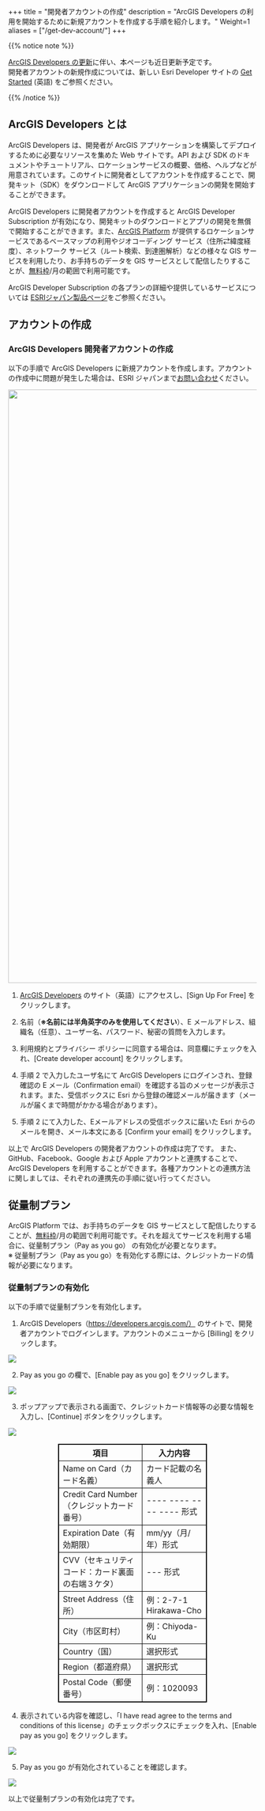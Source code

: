+++
title = "開発者アカウントの作成"
description = "ArcGIS Developers の利用を開始するために新規アカウントを作成する手順を紹介します。"
Weight=1
aliases = ["/get-dev-account/"]
+++

{{% notice note %}}

[ArcGIS Developers の更新](https://www.esri.com/arcgis-blog/products/developers/announcements/whats-new-in-esri-developers-june-2024/)に伴い、本ページも近日更新予定です。<br/>
開発者アカウントの新規作成については、新しい Esri Developer サイトの [Get Started](https://developers.arcgis.com/documentation/mapping-and-location-services/get-started/) (英語) をご参照ください。<br/>

{{% /notice %}}

## ArcGIS Developers とは

ArcGIS Developers は、開発者が ArcGIS アプリケーションを構築してデプロイするために必要なリソースを集めた Web サイトです。API および SDK のドキュメントやチュートリアル、ロケーションサービスの概要、価格、ヘルプなどが用意されています。このサイトに開発者としてアカウントを作成することで、開発キット（SDK）をダウンロードして ArcGIS アプリケーションの開発を開始することができます。

ArcGIS Developers に開発者アカウントを作成すると ArcGIS Developer Subscription が有効になり、開発キットのダウンロードとアプリの開発を無償で開始することができます。また、[ArcGIS Platform](https://www.esrij.com/products/arcgis-platform/) が提供するロケーションサービスであるベースマップの利用やジオコーディング サービス（住所⇄緯度経度）、ネットワーク サービス（ルート検索、到達圏解析）などの様々な GIS サービスを利用したり、お手持ちのデータを GIS サービスとして配信したりすることが、[無料枠](https://www.esrij.com/products/arcgis-platform/price)/月の範囲で利用可能です。

ArcGIS Developer Subscription の各プランの詳細や提供しているサービスについては [ESRIジャパン製品ページ](https://www.esrij.com/products/arcgis-for-developers/details/)をご参照ください。

## アカウントの作成

### ArcGIS Developers 開発者アカウントの作成

以下の手順で ArcGIS Developers に新規アカウントを作成します。アカウントの作成中に問題が発生した場合は、ESRI ジャパンまで[お問い合わせ](http://www.esrij.com/contact/)ください。

<img src="https://apps.esrij.com/arcgis-dev/guide/img/get-dev-account/signup.gif" width="1200px">

1. [ArcGIS Developers](https://developers.arcgis.com/) のサイト（英語）にアクセスし、[Sign Up For Free] をクリックします。

2. 名前（__※名前には半角英字のみを使用してください__）、E メールアドレス、組織名（任意）、ユーザー名、パスワード、秘密の質問を入力します。

3. 利用規約とプライバシー ポリシーに同意する場合は、同意欄にチェックを入れ、[Create developer account] をクリックします。

4. 手順 2 で入力したユーザ名にて ArcGIS Developers にログインされ、登録確認の E メール（Confirmation email）を確認する旨のメッセージが表示されます。また、受信ボックスに Esri から登録の確認メールが届きます（メールが届くまで時間がかかる場合があります）。

5. 手順 2 にて入力した、Eメールアドレスの受信ボックスに届いた Esri からのメールを開き、メール本文にある [Confirm your email] をクリックします。

以上で ArcGIS Developers の開発者アカウントの作成は完了です。
また、GitHub、Facebook、Google および Apple アカウントと連携することで、ArcGIS Developers を利用することができます。各種アカウントとの連携方法に関しましては、それぞれの連携先の手順に従い行ってください。

## 従量制プラン

ArcGIS Platform では、お手持ちのデータを GIS サービスとして配信したりすることが、[無料枠](https://www.esrij.com/products/arcgis-platform/price)/月の範囲で利用可能です。それを超えてサービスを利用する場合に、従量制プラン（Pay as you go） の有効化が必要となります。  
※ 従量制プラン（Pay as you go）を有効化する際には、クレジットカードの情報が必要になります。

### 従量制プランの有効化

以下の手順で従量制プランを有効化します。

1. ArcGIS Developers（https://developers.arcgis.com/） のサイトで、開発者アカウントでログインします。アカウントのメニューから [Billing] をクリックします。

<img src="https://apps.esrij.com/arcgis-dev/guide/img/get-dev-account/pay_as_you_go_credit_plan_enable_step1.png" >

2. Pay as you go の欄で、[Enable pay as you go] をクリックします。

<img src="https://apps.esrij.com/arcgis-dev/guide/img/get-dev-account/pay_as_you_go_credit_plan_enable_step2.png">

3. ポップアップで表示される画面で、クレジットカード情報等の必要な情報を入力し、[Continue] ボタンをクリックします。

<img src="https://apps.esrij.com/arcgis-dev/guide/img/get-dev-account/pay_as_you_go_credit_plan_enable_step3.png">

<style type="text/css">
table {
    border-collapse: collapse;
    width: 60%;
    margin-left:auto;
    margin-right:auto;
}
table, th, td {
    border: 1px solid black;
}
</style>

| <div style="text-align:center">項目</div> | <div style="text-align:center">入力内容 </div> |
| ---- | ------- |
| Name on Card（カード名義） | カード記載の名義人 |
| Credit Card Number（クレジットカード番号） | ---- ---- ---- ---- 形式 |
| Expiration Date（有効期限） | mm/yy（月/年）形式 |
| CVV（セキュリティコード：カード裏面の右端３ケタ） | --- 形式 |
| Street Address（住所） | 例：2-7-1 Hirakawa-Cho |
| City（市区町村） | 例：Chiyoda-Ku |
| Country（国） | 選択形式 |
| Region（都道府県） | 選択形式 |
| Postal Code（郵便番号） | 例：1020093 |

4. 表示されている内容を確認し、「I have read agree to the terms and conditions of this license」のチェックボックスにチェックを入れ、[Enable pay as you go] をクリックします。

<img src="https://apps.esrij.com/arcgis-dev/guide/img/get-dev-account/pay_as_you_go_credit_plan_enable_step4.png">

5. Pay as you go が有効化されていることを確認します。

<img src="https://apps.esrij.com/arcgis-dev/guide/img/get-dev-account/pay_as_you_go_credit_plan_enable_step5.png">

以上で従量制プランの有効化は完了です。